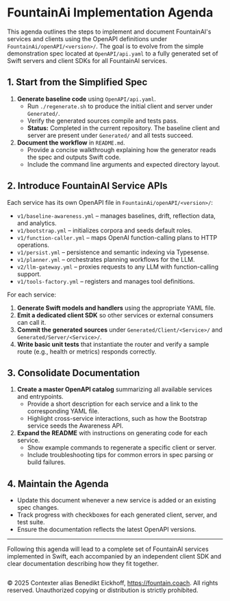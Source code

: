 # FountainAi Implementation Agenda

This agenda outlines the steps to implement and document FountainAI's services and clients using the OpenAPI definitions under `FountainAi/openAPI/<version>/`. The goal is to evolve from the simple demonstration spec located at `OpenAPI/api.yaml` to a fully generated set of Swift servers and client SDKs for all FountainAI services.

## 1. Start from the Simplified Spec

1. **Generate baseline code** using `OpenAPI/api.yaml`.
   - Run `./regenerate.sh` to produce the initial client and server under `Generated/`.
   - Verify the generated sources compile and tests pass.
   - **Status:** Completed in the current repository. The baseline client and server are present under `Generated/` and all tests succeed.
2. **Document the workflow** in `README.md`.
   - Provide a concise walkthrough explaining how the generator reads the spec and outputs Swift code.
   - Include the command line arguments and expected directory layout.

## 2. Introduce FountainAI Service APIs

Each service has its own OpenAPI file in `FountainAi/openAPI/<version>/`:

- `v1/baseline-awareness.yml` – manages baselines, drift, reflection data, and analytics.
- `v1/bootstrap.yml` – initializes corpora and seeds default roles.
- `v1/function-caller.yml` – maps OpenAI function-calling plans to HTTP operations.
- `v1/persist.yml` – persistence and semantic indexing via Typesense.
- `v1/planner.yml` – orchestrates planning workflows for the LLM.
- `v2/llm-gateway.yml` – proxies requests to any LLM with function-calling support.
- `v1/tools-factory.yml` – registers and manages tool definitions.

For each service:

1. **Generate Swift models and handlers** using the appropriate YAML file.
2. **Emit a dedicated client SDK** so other services or external consumers can call it.
3. **Commit the generated sources** under `Generated/Client/<Service>/` and `Generated/Server/<Service>/`.
4. **Write basic unit tests** that instantiate the router and verify a sample route (e.g., health or metrics) responds correctly.

## 3. Consolidate Documentation

1. **Create a master OpenAPI catalog** summarizing all available services and entrypoints.
   - Provide a short description for each service and a link to the corresponding YAML file.
   - Highlight cross-service interactions, such as how the Bootstrap service seeds the Awareness API.
2. **Expand the README** with instructions on generating code for each service.
   - Show example commands to regenerate a specific client or server.
   - Include troubleshooting tips for common errors in spec parsing or build failures.

## 4. Maintain the Agenda

- Update this document whenever a new service is added or an existing spec changes.
- Track progress with checkboxes for each generated client, server, and test suite.
- Ensure the documentation reflects the latest OpenAPI versions.

---

Following this agenda will lead to a complete set of FountainAI services implemented in Swift, each accompanied by an independent client SDK and clear documentation describing how they fit together.

```
```
© 2025 Contexter alias Benedikt Eickhoff, https://fountain.coach. All rights reserved.
Unauthorized copying or distribution is strictly prohibited.
```
